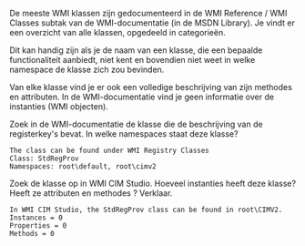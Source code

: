 De meeste WMI klassen zijn gedocumenteerd in de WMI Reference / WMI Classes subtak van de WMI-documentatie (in de MSDN Library). Je vindt er een overzicht van alle klassen, opgedeeld in categorieën.

Dit kan handig zijn als je de naam van een klasse, die een bepaalde functionaliteit aanbiedt, niet kent en bovendien niet weet in welke namespace de klasse zich zou bevinden.

Van elke klasse vind je er ook een volledige beschrijving van zijn methodes en attributen. In de WMI-documentatie vind je geen informatie over de instanties (WMI objecten).

Zoek in de WMI-documentatie de klasse die de beschrijving van de registerkey's bevat. In welke namespaces staat deze klasse?

```
The class can be found under WMI Registry Classes
Class: StdRegProv
Namespaces: root\default, root\cimv2
```

Zoek de klasse op in WMI CIM Studio. Hoeveel instanties heeft deze klasse? Heeft ze attributen en methodes ? Verklaar.

```
In WMI CIM Studio, the StdRegProv class can be found in root\CIMV2.
Instances = 0
Properties = 0
Methods = 0
```